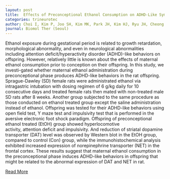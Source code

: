 ```yaml
---
layout: post
title:  Effects of Preconceptional Ethanol Consumption on ADHD-Like Symptoms in Sprague-Dawley Rat Offsprings
categories: trineurotec
author: Choi I, Kim P, Joo SH, Kim MK, Park JH, Kim HJ, Ryu JH, Cheong JH, Shin CY
journal: Biomol Ther (Seoul)
---
```


Ethanol exposure during gestational period is related to growth retardation, morphological abnormality, and even in neurological abnormalities including attention deficit/hyperactivity disorder (ADHD)-like behaviors on offspring. However, relatively little is known about the effects of maternal ethanol consumption prior to conception on their offspring. In this study, we investi-gated whether maternal ethanol administration during preconceptional phase produces ADHD-like behaviors in the rat offspring. Sprague-Dawley (SD) female rats were administrated ethanol via intragastric intubation with dosing regimen of 6 g/kg daily for 10 consecutive days and treated female rats then mated with non-treated male SD rats after 8 weeks. Another group subjected to the same procedure as those conducted on ethanol treated group except the saline administration instead of ethanol. Offspring was tested for their ADHD-like behaviors using open field test, Y maze test and impulsivity test that is performed in the aversive electronic foot shock paradigm. Offspring of preconceptional ethanol treated (EtOH) group showed hyperlocomotive activity, attention deficit and impulsivity. And reduction of striatal dopamine transporter (DAT) level was observed by Western blot in the EtOH group, compared to control (Con) group, while the immunohistochemical analysis exhibited increased expression of norepinephrine transporter (NET) in the frontal cortex. These results suggest that maternal ethanol consumption in the preconceptional phase induces ADHD-like behaviors in offspring that might be related to the abnormal expression of DAT and NET in rat.[Read More](https://www.ncbi.nlm.nih.gov/pubmed/?term=Effects+of+Preconceptional+Ethanol+Consumption+on+ADHD-Like+Symptoms+in+Sprague-Dawley+Rat+Offsprings.)